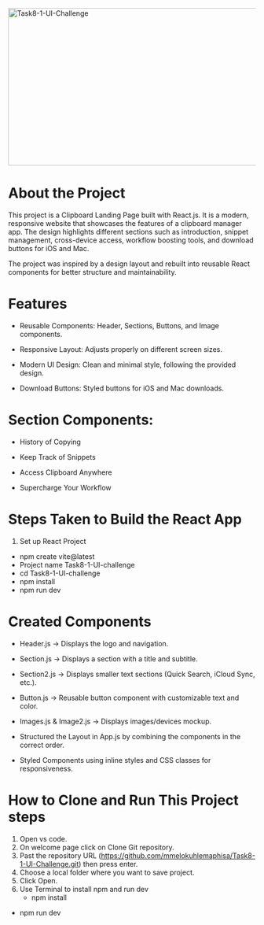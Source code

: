 <img src="https://socialify.git.ci/mmelokuhlemaphisa/Task8-1-UI-Challenge/image?language=1&owner=1&name=1&stargazers=1&theme=Light" alt="Task8-1-UI-Challenge" width="640" height="320" />

# About the Project

This project is a Clipboard Landing Page built with React.js.
It is a modern, responsive website that showcases the features of a clipboard manager app. The design highlights different sections such as introduction, snippet management, cross-device access, workflow boosting tools, and download buttons for iOS and Mac.

The project was inspired by a design layout and rebuilt into reusable React components for better structure and maintainability.

# Features

* Reusable Components: Header, Sections, Buttons, and Image components.

*  Responsive Layout: Adjusts properly on different screen sizes.

*  Modern UI Design: Clean and minimal style, following the provided design.

* Download Buttons: Styled buttons for iOS and Mac downloads.

# Section Components:

* History of Copying

* Keep Track of Snippets

* Access Clipboard Anywhere

* Supercharge Your Workflow

# Steps Taken to Build the React App

1. Set up React Project

* npm create vite@latest 
* Project name Task8-1-UI-challenge
* cd Task8-1-UI-challenge
* npm install
* npm run dev


# Created Components

* Header.js → Displays the logo and navigation.

* Section.js → Displays a section with a title and subtitle.

* Section2.js → Displays smaller text sections (Quick Search, iCloud Sync, etc.).

* Button.js → Reusable button component with customizable text and color.

* Images.js & Image2.js → Displays images/devices mockup.

* Structured the Layout in App.js by combining the components in the correct order.

* Styled Components using inline styles and CSS classes for responsiveness.

# How to Clone and Run This Project steps

1. Open vs code.
2. On welcome page click on Clone Git repository.
3. Past the repository URL (https://github.com/mmelokuhlemaphisa/Task8-1-UI-Challenge.git) then press enter.
4. Choose a local folder where you want to save project.
5. Click Open.
6. Use Terminal to install npm and run dev
   * npm install
  * npm run dev


